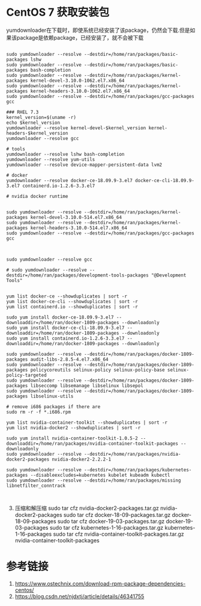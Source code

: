 # CentOS 7 获取安装包

yumdownloader在下载时，即使系统已经安装了该package，仍然会下载.但是如果该package是依赖package，已经安装了，就不会被下载
```

sudo yumdownloader --resolve --destdir=/home/ran/packages/basic-packages lshw
sudo yumdownloader --resolve --destdir=/home/ran/packages/basic-packages bash-completion
sudo yumdownloader --resolve --destdir=/home/ran/packages/kernel-packages kernel-devel-3.10.0-1062.el7.x86_64
sudo yumdownloader --resolve --destdir=/home/ran/packages/kernel-packages kernel-headers-3.10.0-1062.el7.x86_64
sudo yumdownloader --resolve --destdir=/home/ran/packages/gcc-packages gcc

### RHEL 7.3
kernel_version=$(uname -r)
echo $kernel_version
yumdownloader --resolve kernel-devel-$kernel_version kernel-headers-$kernel_version
yumdownloader --resolve gcc

# tools
yumdownloader --resolve lshw bash-completion
yumdownloader --resolve yum-utils
yumdownloader --resolve device-mapper-persistent-data lvm2

# docker
yumdownloader --resolve docker-ce-18.09.9-3.el7 docker-ce-cli-18.09.9-3.el7 containerd.io-1.2.6-3.3.el7

# nvidia docker runtime


sudo yumdownloader --resolve --destdir=/home/ran/packages/kernel-packages kernel-devel-3.10.0-514.el7.x86_64
sudo yumdownloader --resolve --destdir=/home/ran/packages/kernel-packages kernel-headers-3.10.0-514.el7.x86_64
sudo yumdownloader --resolve --destdir=/home/ran/packages/gcc-packages gcc



sudo yumdownloader --resolve gcc

# sudo yumdownloader --resolve --destdir=/home/ran/packages/development-tools-packages "@Development Tools"


yum list docker-ce --showduplicates | sort -r
yum list docker-ce-cli --showduplicates | sort -r
yum list containerd.io --showduplicates | sort -r

sudo yum install docker-ce-18.09.9-3.el7 --downloaddir=/home/ran/docker-1809-packages --downloadonly
sudo yum install docker-ce-cli-18.09.9-3.el7 --downloaddir=/home/ran/docker-1809-packages --downloadonly
sudo yum install containerd.io-1.2.6-3.3.el7 --downloaddir=/home/ran/docker-1809-packages --downloadonly

sudo yumdownloader --resolve --destdir=/home/ran/packages/docker-1809-packages audit-libs-2.8.5-4.el7.x86_64
sudo yumdownloader --resolve --destdir=/home/ran/packages/docker-1809-packages policycoreutils selinux-policy selinux-policy-base selinux-policy-targeted
sudo yumdownloader --resolve --destdir=/home/ran/packages/docker-1809-packages libseccomp libsemanage libselinux libsepol
sudo yumdownloader --resolve --destdir=/home/ran/packages/docker-1809-packages libselinux-utils

# remove i686 packages if there are
sudo rm -r -f *.i686.rpm 

yum list nvidia-container-toolkit --showduplicates | sort -r
yum list nvidia-docker2 --showduplicates | sort -r

sudo yum install nvidia-container-toolkit-1.0.5-2 --downloaddir=/home/ran/packages/nvidia-container-toolkit-packages --downloadonly
sudo yumdownloader --resolve --destdir=/home/ran/packages/nvidia-docker2-packages nvidia-docker2-2.2.2-1

sudo yumdownloader --resolve --destdir=/home/ran/packages/kubernetes-packages --disableexcludes=kubernetes kubelet kubeadm kubectl
sudo yumdownloader --resolve --destdir=/home/ran/packages/missing libnetfilter_conntrack



```

3. 压缩和解压缩
sudo tar cfz nvidia-docker2-packages.tar.gz nvidia-docker2-packages
sudo tar cfz docker-18-09-packages.tar.gz docker-18-09-packages
sudo tar cfz docker-19-03-packages.tar.gz docker-19-03-packages
sudo tar cfz kubernetes-1-16-packages.tar.gz kubernetes-1-16-packages
sudo tar cfz nvidia-container-toolkit-packages.tar.gz nvidia-container-toolkit-packages

# 参考链接
1. https://www.ostechnix.com/download-rpm-package-dependencies-centos/
1. https://blog.csdn.net/njdxtj/article/details/46341755